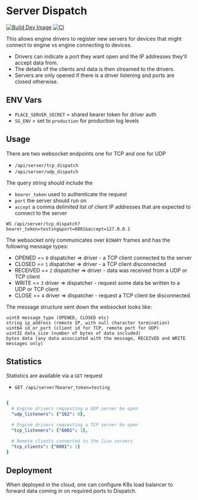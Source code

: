 # Server Dispatch

[![Build Dev Image](https://github.com/PlaceOS/dispatch/actions/workflows/build-dev-image.yml/badge.svg)](https://github.com/PlaceOS/dispatch/actions/workflows/build-dev-image.yml)
[![CI](https://github.com/PlaceOS/dispatch/actions/workflows/ci.yml/badge.svg)](https://github.com/PlaceOS/dispatch/actions/workflows/ci.yml)

This allows engine drivers to register new servers for devices that might connect to engine vs engine connecting to devices.

* Drivers can indicate a port they want open and the IP addresses they'll accept data from.
* The details of the clients and data is then streamed to the drivers.
* Servers are only opened if there is a driver listening and ports are closed otherwise.

## ENV Vars

* `PLACE_SERVER_SECRET` = shared bearer token for driver auth
* `SG_ENV` = set to `production` for production log levels

## Usage

There are two websocket endpoints one for TCP and one for UDP

* `/api/server/tcp_dispatch`
* `/api/server/udp_dispatch`

The query string should include the

* `bearer_token` used to authenticate the request
* `port` the server should run on
* `accept` a comma delimited list of client IP addresses that are expected to connect to the server

```
WS /api/server/tcp_dispatch?bearer_token=testing&port=6001&accept=127.0.0.1
```

The websocket only communicates over `BINARY` frames and has the following message types:

* OPENED == `0` dispatcher => driver - a TCP client connected to the server
* CLOSED == `1` dispatcher => driver - a TCP client disconnected
* RECEIVED == `2` dispatcher => driver - data was received from a UDP or TCP client
* WRITE == `3` driver => dispatcher - request some data be written to a UDP or TCP client
* CLOSE == `4` driver => dispatcher - request a TCP client be disconnected

The message structure sent down the websocket looks like:

```
uint8 message_type (OPENED, CLOSED etc)
string ip_address (remote IP, with null character termination)
uint64 id_or_port (client id for TCP, remote port for UDP)
uint32 data_size (number of bytes of data included)
bytes data (any data associated with the message, RECEIVED and WRITE messages only)
```


## Statistics

Statistics are available via a `GET` request

* `GET /api/server?bearer_token=testing`

```yaml

{
  # Engine drivers requesting a UDP server be open
  "udp_listeners": {"162": 8},

  # Engine drivers requesting a TCP server be open
  "tcp_listeners": {"6001": 1},

  # Remote clients connected to the live servers
  "tcp_clients": {"6001": 1}
}

```

## Deployment

When deployed in the cloud, one can configure K8s load balancer to forward data coming in on required ports to Dispatch.
